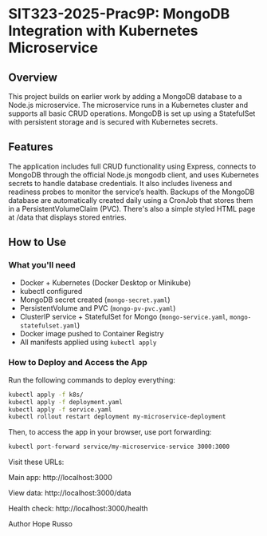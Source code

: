 # SIT323-2025-Prac9P: MongoDB Integration with Kubernetes Microservice

## Overview
This project builds on earlier work by adding a MongoDB database to a Node.js microservice. The microservice runs in a Kubernetes cluster and supports all basic CRUD operations. MongoDB is set up using a StatefulSet with persistent storage and is secured with Kubernetes secrets.

## Features
The application includes full CRUD functionality using Express, connects to MongoDB through the official Node.js mongodb client, and uses Kubernetes secrets to handle database credentials. It also includes liveness and readiness probes to monitor the service’s health. Backups of the MongoDB database are automatically created daily using a CronJob that stores them in a PersistentVolumeClaim (PVC). There's also a simple styled HTML page at /data that displays stored entries.

## How to Use

### What you'll need
- Docker + Kubernetes (Docker Desktop or Minikube)
- kubectl configured
- MongoDB secret created (`mongo-secret.yaml`)
- PersistentVolume and PVC (`mongo-pv-pvc.yaml`)
- ClusterIP service + StatefulSet for Mongo (`mongo-service.yaml`, `mongo-statefulset.yaml`)
- Docker image pushed to Container Registry
- All manifests applied using `kubectl apply`

### How to Deploy and Access the App

Run the following commands to deploy everything:

```bash
kubectl apply -f k8s/
kubectl apply -f deployment.yaml
kubectl apply -f service.yaml
kubectl rollout restart deployment my-microservice-deployment
```

Then, to access the app in your browser, use port forwarding:

```bash
kubectl port-forward service/my-microservice-service 3000:3000
```

Visit these URLs:

Main app: http://localhost:3000

View data: http://localhost:3000/data

Health check: http://localhost:3000/health



Author
Hope Russo
